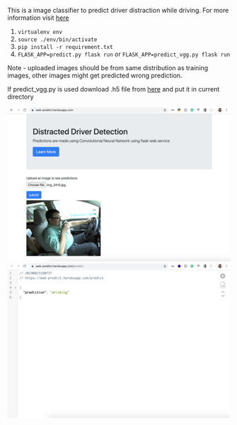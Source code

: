 This is a image classifier to predict driver distraction while driving.
For more information visit <a href="">here</a>

1. `virtualenv env`
2. `source ./env/bin/activate`
3. `pip install -r requirement.txt`
4. `FLASK_APP=predict.py flask run` or `FLASK_APP=predict_vgg.py flask run`

Note - uploaded images should be from same distribution as training images, other images might get predicted wrong prediction.

If predict_vgg.py is used download .h5 file from <a href="https://drive.google.com/open?id=1XmSaxai2ePaLq6shpSiU3vjlwBYi8fmq" target="_blank">here</a> and put it in current directory

<img src="./imgs/img1.png">
<img src="./imgs/img2.png">